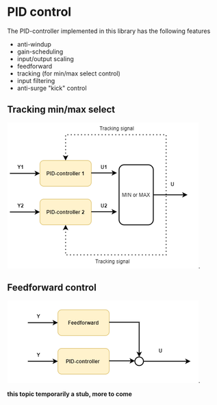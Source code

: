 # PID control

The PID-controller implemented in this library has the following features

- anti-windup
- gain-scheduling
- input/output scaling
- feedforward 
- tracking (for min/max select control)
- input filtering
- anti-surge "kick" control 

## Tracking min/max select

![pid-tracking](./images/pid_select.png). 


## Feedforward control

![pid-feedforward](./images/pid_feedforward.png). 

**this topic temporarily a stub, more to come**
